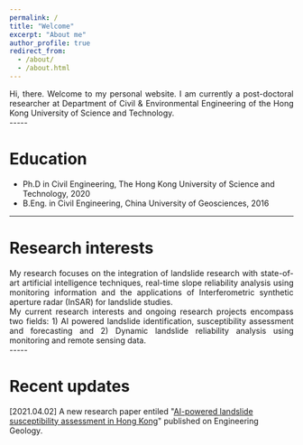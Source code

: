 ```yaml
---
permalink: /
title: "Welcome"
excerpt: "About me"
author_profile: true
redirect_from: 
  - /about/
  - /about.html
---
```

<div align="justify">
Hi, there. Welcome to my personal website. I am currently a post-doctoral researcher at Department of Civil & Environmental Engineering of the Hong Kong University of Science and Technology.
</div>  
-----

Education
======
* Ph.D in Civil Engineering, The Hong Kong University of Science and Technology, 2020
* B.Eng. in Civil Engineering, China University of Geosciences, 2016  
-----

Research interests
======
<div align="justify">
My research focuses on the integration of landslide research with state-of-art artificial intelligence techniques, real-time slope reliability analysis using monitoring information and the applications of Interferometric synthetic aperture radar (InSAR) for landslide studies.  
</div>
<div align="justify">
My current research interests and ongoing research projects encompass two fields: 1) AI powered landslide identification, susceptibility assessment and forecasting and 2) Dynamic landslide reliability analysis using monitoring and remote sensing data.
</div>
-----

Recent updates
======
[2021.04.02] A new research paper entiled "[AI-powered landslide susceptibility assessment in Hong Kong](https://www.sciencedirect.com/science/article/pii/S0013795221001149)" published on Engineering Geology.  
